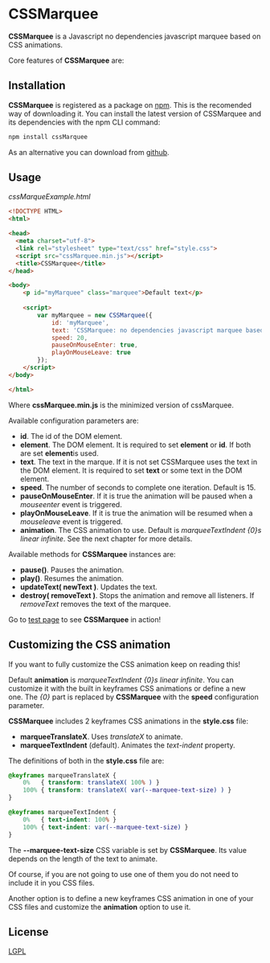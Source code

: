 # CSSMarquee
**CSSMarquee** is a Javascript no dependencies javascript marquee based on CSS animations.

Core features of **CSSMarquee** are:

## Installation

**CSSMarquee** is registered as a package on [npm](https://www.npmjs.com/package/zpt). This is the recomended way of downloading it. You can install the latest version of CSSMarquee and its dependencies with the npm CLI command:

```bash
npm install cssMarquee
```
As an alternative you can download from [github](https://github.com/davidcana/CSSMarquee/archive/master.zip).

## Usage

*cssMarqueExample.html*

```html
<!DOCTYPE HTML>
<html>

<head>
  <meta charset="utf-8">
  <link rel="stylesheet" type="text/css" href="style.css">
  <script src="cssMarquee.min.js"></script>
  <title>CSSMarquee</title>
</head>

<body>
    <p id="myMarquee" class="marquee">Default text</p>
    
    <script>
        var myMarquee = new CSSMarquee({
            id: 'myMarquee',
            text: 'CSSMarquee: no dependencies javascript marquee based on CSS animations.',
            speed: 20,
            pauseOnMouseEnter: true,
            playOnMouseLeave: true
        });
    </script>
</body>

</html>
```

Where **cssMarquee.min.js** is the minimized version of cssMarquee.

Available configuration parameters are:
<ul>
    <li><strong>id</strong>. The id of the DOM element.</li>
    <li><strong>element</strong>. The DOM element. It is required to set <strong>element</strong> or <strong>id</strong>. If both are set <strong>element</strong>is used.</li>
    <li><strong>text</strong>. The text in the marque. If it is not set CSSMarquee uses the text in the DOM element. It is required to set <strong>text</strong> or some text in the DOM element.</li>
    <li><strong>speed</strong>. The number of seconds to complete one iteration. Default is 15.</li>
    <li><strong>pauseOnMouseEnter</strong>. If it is true the animation will be paused when a <em>mouseenter</em> event is triggered.</li>
    <li><strong>playOnMouseLeave</strong>. If it is true the animation will be resumed when a <em>mouseleave</em> event is triggered.</li>
    <li><strong>animation</strong>. The CSS animation to use. Default is <em>marqueeTextIndent {0}s linear infinite</em>. See the next chapter for more details.</li>
</ul>

Available methods for **CSSMarquee** instances are:
<ul>
    <li><strong>pause()</strong>. Pauses the animation.</li>
    <li><strong>play()</strong>. Resumes the animation.</li>
    <li><strong>updateText( newText )</strong>. Updates the text.</li>
    <li><strong>destroy( removeText )</strong>. Stops the animation and remove all listeners. If <em>removeText</em> removes the text of the marquee.</li>
</ul>

Go to [test page](https://davidcana.github.io/CSSMarquee) to see **CSSMarquee** in action!

## Customizing the CSS animation

If you want to fully customize the CSS animation keep on reading this!

Default <strong>animation</strong> is <em>marqueeTextIndent {0}s linear infinite</em>. You can customize it with the built in keyframes CSS animations or define a new one. The <em>{0}</em> part is replaced by **CSSMarquee** with the <strong>speed</strong> configuration parameter.

**CSSMarquee** includes 2 keyframes CSS animations in the **style.css** file:
<ul>
    <li><strong>marqueeTranslateX</strong>. Uses <em>translateX</em> to animate.</li>
    <li><strong>marqueeTextIndent</strong> (default). Animates the <em>text-indent</em> property.</li>
</ul>

The definitions of both in the **style.css** file are:

```css
@keyframes marqueeTranslateX {
    0%   { transform: translateX( 100% ) }
    100% { transform: translateX( var(--marquee-text-size) ) }
}

@keyframes marqueeTextIndent {
    0%   { text-indent: 100% }
    100% { text-indent: var(--marquee-text-size) }
}
```

The <strong>--marquee-text-size</strong> CSS variable is set by **CSSMarquee**. Its value depends on the length of the text to animate.

Of course, if you are not going to use one of them you do not need to include it in you CSS files.

Another option is to define a new keyframes CSS animation in one of your CSS files and customize the <strong>animation</strong> option to use it.

## License
[LGPL](http://www.gnu.org/licenses/lgpl.html)
